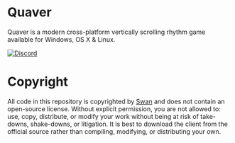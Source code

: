 # Quaver
Quaver is a modern cross-platform vertically scrolling rhythm game available for Windows, OS X & Linux.

[![Discord](https://discordapp.com/api/guilds/354206121386573824/widget.png?style=shield)](https://discord.gg/nJa8VFr)

# Copyright
All code in this repository is copyrighted by [Swan](https://github.com/Swan) and does not contain an open-source license. Without explicit permission, you are not allowed to: use, copy, distribute, or modify your work without being at risk of take-downs, shake-downs, or litigation. It is best to download the client from the official source rather than compiling, modifying, or distributing your own. 
